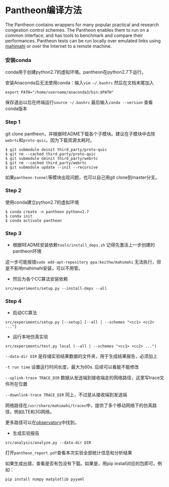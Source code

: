 # Pantheon编译方法

The Pantheon contains wrappers for many popular practical and research congestion control schemes. The Pantheon enables them to run on a common interface, and has tools to benchmark and compare their performances. Pantheon tests can be run locally over emulated links using [mahimahi](http://mahimahi.mit.edu/) or over the Internet to a remote machine.

### 安装conda

conda用于创建python2.7的虚拟环境。pantheon在python2.7下运行。

安装Anaconda后无法使用conda：输入`vim ~/.bashrc` 然后在文档末尾加入

```
export PATH="/home/username/anaconda3/bin:$PATH"
```

保存退出以后在终端运行`source ~/.bashrc` 最后输入`conda --version` 查看conda版本

### Step 1

git clone pantheon，并根据README下载各个子模块。建议在子模块中去除`webrtc`和`proto-quic`。因为下载资源太耗时。

```
$ git submodule deinit third_party/proto-quic
$ git rm --cached third_party/proto-quic
$ git submodule deinit third_party/webrtc
$ git rm --cached third_party/webrtc
$ git submodule update --init --recursive
```

如果`pantheon-tunnel`等模块出现问题，也可以自己用git clone到master分支。

### Step 2

使用conda建立python2.7的虚拟环境

```
$ conda create -n pantheon python=2.7
$ conda init
$ conda activate pantheon
```

### Step 3

- 根据README安装依赖`tools/install_deps.sh` 记得先激活上一步创建的pantheon环境

这一步可能报错`sudo add-apt-repository ppa:keithw/mahimahi` 无法执行，但是不影响mahimahi安装，可以不用管。

- 然后为各个CC算法安装依赖

```
src/experiments/setup.py --install-deps --all
```

### Step 4

- 启动CC算法

```
src/experiments/setup.py [--setup] [--all | --schemes "<cc1> <cc2> ..."]
```

- 运行本地仿真实验

```
src/experiments/test.py local (--all | --schemes "<cc1> <cc2> ...") 
```

`--data-dir DIR` 是存储实验结果数据的文件夹，用于生成结果报告，必须加上

`-t run time` 设置运行时间长度，最大为60s. 后续可以看能不能修改

`--uplink-trace TRACE_DIR` 数据从发送端到接收端走的网络路径，这里写trace文件所在位置

`--downlink-trace TRACE_DIR`  同上，不过是从接收端到发送端

网络路径在`/usr/share/mahimahi/traces`中，提供了多个移动网络下的仿真路径，例如LTE和3G网络。

更多路径可以在[observatory](https://github.com/StanfordSNR/observatory)中找到。

- 生成实验报告

```
src/analysis/analyze.py --data-dir DIR
```

打开`pantheon_report.pdf`查看本次实验全部统计信息和分析结果

如果生成出错，查看是否有包没有下载。如果是，用pip install对应的包即可。例如：

```
pip install numpy matplotlib pyyaml
```

